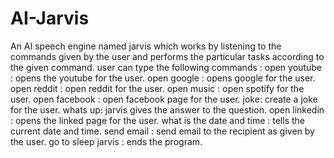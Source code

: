 # AI-Jarvis
An AI speech engine named jarvis which works by listening to the commands given by the user and performs the particular tasks according to the given command.
user can type the following commands : 
open youtube : opens the youtube for the user.
open google : opens google for the user.
open reddit : open reddit for the user.
open music : open spotify for the user.
open facebook : open facebook page for the user.
joke: create a joke for the user.
whats up: jarvis gives the answer to the question. 
open linkedin : opens the linked page for the user.
what is the date and time : tells the current date and time.
send email : send email to the recipient as given by the user.
go to sleep jarvis : ends the program.
